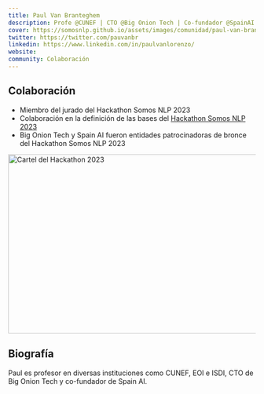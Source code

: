 ```yaml
---
title: Paul Van Branteghem
description: Profe @CUNEF | CTO @Big Onion Tech | Co-fundador @SpainAI
cover: https://somosnlp.github.io/assets/images/comunidad/paul-van-branteghem.avif
twitter: https://twitter.com/pauvanbr
linkedin: https://www.linkedin.com/in/paulvanlorenzo/
website: 
community: Colaboración
---
```


## Colaboración

- Miembro del jurado del Hackathon Somos NLP 2023
- Colaboración en la definición de las bases del [Hackathon Somos NLP 2023](https://somosnlp.org/hackathon)
- Big Onion Tech y Spain AI fueron entidades patrocinadoras de bronce del Hackathon Somos NLP 2023

<div class="flex justify-center">
    <a href="https://somosnlp.org/hackathon" target="_blank">
        <img src="https://github.com/somosnlp/assets/raw/main/images/eventos/230320_hackathon_llms_fecha_extendida.jpg"
            width="650" height="365" alt="Cartel del Hackathon 2023" />
    </a>
</div>

## Biografía

Paul es profesor en diversas instituciones como CUNEF, EOI e ISDI, CTO de Big Onion Tech y co-fundador de Spain AI.
